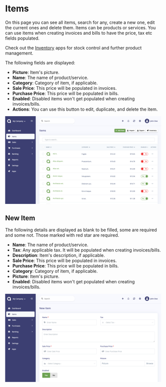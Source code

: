 Items
=====

On this page you can see all items, search for any, create a new one, edit the current ones and delete them. Items can be products or services. You can use items when creating invoices and bills to have the price, tax etc fields populated.

Check out the [Inventory](https://akaunting.com/apps/categories/inventory) apps for stock control and further product management.

The following fields are displayed:

- **Picture**: Item's picture.
- **Name**: The name of product/service.
- **Category**: Category of item, if applicable.
- **Sale Price**: This price will be populated in invoices.
- **Purchase Price**: This price will be populated in bills.
- **Enabled**: Disabled items won't get populated when creating invoices/bills.
- **Actions**: You can use this button to edit, duplicate, and delete the item.

![items list](_images/items_list.png)

## New Item

The following details are displayed as blank to be filled, some are required and some not. Those marked with red star are required.

- **Name**: The name of product/service.
- **Tax**: Any applicable tax. It will be populated when creating invoices/bills.
- **Description**: Item's description, if applicable.
- **Sale Price**: This price will be populated in invoices.
- **Purchase Price**: This price will be populated in bills.
- **Category**: Category of item, if applicable.
- **Picture**: Item's picture.
- **Enabled**: Disabled items won't get populated when creating invoices/bills.

![items form](_images/items_form.png)
